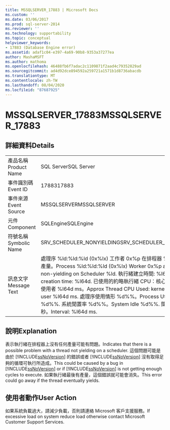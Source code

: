 ```yaml
---
title: MSSQLSERVER_17883 | Microsoft Docs
ms.custom: ''
ms.date: 03/06/2017
ms.prod: sql-server-2014
ms.reviewer: ''
ms.technology: supportability
ms.topic: conceptual
helpviewer_keywords:
- 17883 (Database Engine error)
ms.assetid: adaf1c04-e397-4a69-90b8-9353a37277ea
author: MashaMSFT
ms.author: mathoma
ms.openlocfilehash: 46488fb6f7adac2c1109871f2aad4c79352829ad
ms.sourcegitcommit: ad4d92dce894592a259721a1571b1d8736abacdb
ms.translationtype: MT
ms.contentlocale: zh-TW
ms.lasthandoff: 08/04/2020
ms.locfileid: "87687925"
---
```

# <a name="mssqlserver_17883"></a><span data-ttu-id="77d84-102">MSSQLSERVER_17883</span><span class="sxs-lookup"><span data-stu-id="77d84-102">MSSQLSERVER_17883</span></span>
    
## <a name="details"></a><span data-ttu-id="77d84-103">詳細資料</span><span class="sxs-lookup"><span data-stu-id="77d84-103">Details</span></span>  
  
|||  
|-|-|  
|<span data-ttu-id="77d84-104">產品名稱</span><span class="sxs-lookup"><span data-stu-id="77d84-104">Product Name</span></span>|<span data-ttu-id="77d84-105">SQL Server</span><span class="sxs-lookup"><span data-stu-id="77d84-105">SQL Server</span></span>|  
|<span data-ttu-id="77d84-106">事件識別碼</span><span class="sxs-lookup"><span data-stu-id="77d84-106">Event ID</span></span>|<span data-ttu-id="77d84-107">17883</span><span class="sxs-lookup"><span data-stu-id="77d84-107">17883</span></span>|  
|<span data-ttu-id="77d84-108">事件來源</span><span class="sxs-lookup"><span data-stu-id="77d84-108">Event Source</span></span>|<span data-ttu-id="77d84-109">MSSQLSERVER</span><span class="sxs-lookup"><span data-stu-id="77d84-109">MSSQLSERVER</span></span>|  
|<span data-ttu-id="77d84-110">元件</span><span class="sxs-lookup"><span data-stu-id="77d84-110">Component</span></span>|<span data-ttu-id="77d84-111">SQLEngine</span><span class="sxs-lookup"><span data-stu-id="77d84-111">SQLEngine</span></span>|  
|<span data-ttu-id="77d84-112">符號名稱</span><span class="sxs-lookup"><span data-stu-id="77d84-112">Symbolic Name</span></span>|<span data-ttu-id="77d84-113">SRV_SCHEDULER_NONYIELDING</span><span class="sxs-lookup"><span data-stu-id="77d84-113">SRV_SCHEDULER_NONYIELDING</span></span>|  
|<span data-ttu-id="77d84-114">訊息文字</span><span class="sxs-lookup"><span data-stu-id="77d84-114">Message Text</span></span>|<span data-ttu-id="77d84-115">處理序 %ld:%ld:%ld (0x%lx) 工作者 0x%p 在排程器 %ld 上似乎沒有產量。</span><span class="sxs-lookup"><span data-stu-id="77d84-115">Process %ld:%ld:%ld (0x%lx) Worker 0x%p appears to be non-yielding on Scheduler %ld.</span></span> <span data-ttu-id="77d84-116">執行緒建立時間: %I64d.</span><span class="sxs-lookup"><span data-stu-id="77d84-116">Thread creation time: %I64d.</span></span> <span data-ttu-id="77d84-117">已使用的約略執行緒 CPU：核心 %I64d ms，使用者 %I64d ms。</span><span class="sxs-lookup"><span data-stu-id="77d84-117">Approx Thread CPU Used: kernel %I64d ms, user %I64d ms.</span></span> <span data-ttu-id="77d84-118">處理序使用情形 %d%%。</span><span class="sxs-lookup"><span data-stu-id="77d84-118">Process Utilization %d%%.</span></span> <span data-ttu-id="77d84-119">系統閒置率 %d%%。</span><span class="sxs-lookup"><span data-stu-id="77d84-119">System Idle %d%%.</span></span> <span data-ttu-id="77d84-120">間隔: %I64d 毫秒。</span><span class="sxs-lookup"><span data-stu-id="77d84-120">Interval: %I64d ms.</span></span>|  
  
## <a name="explanation"></a><span data-ttu-id="77d84-121">說明</span><span class="sxs-lookup"><span data-stu-id="77d84-121">Explanation</span></span>  
 <span data-ttu-id="77d84-122">表示執行緒在排程器上沒有任何產量可能有問題。</span><span class="sxs-lookup"><span data-stu-id="77d84-122">Indicates that there is a possible problem with a thread not yielding on a scheduler.</span></span>  <span data-ttu-id="77d84-123">這個問題可能是由於 [!INCLUDE[ssNoVersion](../../includes/ssnoversion-md.md)] 的錯誤或者 [!INCLUDE[ssNoVersion](../../includes/ssnoversion-md.md)] 沒有取得足夠的循環可執行所造成。</span><span class="sxs-lookup"><span data-stu-id="77d84-123">This could be caused by a bug in [!INCLUDE[ssNoVersion](../../includes/ssnoversion-md.md)] or if [!INCLUDE[ssNoVersion](../../includes/ssnoversion-md.md)] is not getting enough cycles to execute.</span></span>  <span data-ttu-id="77d84-124">如果執行緒最後有產量，這個錯誤就可能會消失。</span><span class="sxs-lookup"><span data-stu-id="77d84-124">This error could go away if the thread eventually yields.</span></span>  
  
## <a name="user-action"></a><span data-ttu-id="77d84-125">使用者動作</span><span class="sxs-lookup"><span data-stu-id="77d84-125">User Action</span></span>  
 <span data-ttu-id="77d84-126">如果系統負載過大，請減少負載，否則請連絡 Microsoft 客戶支援服務。</span><span class="sxs-lookup"><span data-stu-id="77d84-126">If excessive load on system reduce load otherwise contact Microsoft Customer Support Services.</span></span>  
  
  
